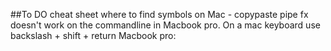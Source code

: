 ##To DO
cheat sheet where to find symbols on Mac - copypaste pipe fx doesn't work on the commandline in Macbook pro. 
On a mac keyboard use backslash + shift + return
Macbook pro:
